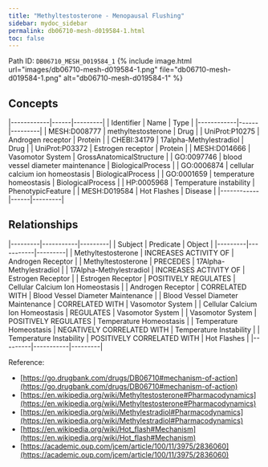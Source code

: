 ```yaml
---
title: "Methyltestosterone - Menopausal Flushing"
sidebar: mydoc_sidebar
permalink: db06710-mesh-d019584-1.html
toc: false 
---
```



Path ID: `DB06710_MESH_D019584_1`
{% include image.html url="images/db06710-mesh-d019584-1.png" file="db06710-mesh-d019584-1.png" alt="db06710-mesh-d019584-1" %}

## Concepts

|------------|------|---------|
| Identifier | Name | Type    |
|------------|------|---------|
| MESH:D008777 | methyltestosterone | Drug |
| UniProt:P10275 | Androgen receptor | Protein |
| CHEBI:34179 | 17alpha-Methylestradiol | Drug |
| UniProt:P03372 | Estrogen receptor | Protein |
| MESH:D014666 | Vasomotor System | GrossAnatomicalStructure |
| GO:0097746 | blood vessel diameter maintenance | BiologicalProcess |
| GO:0006874 | cellular calcium ion homeostasis | BiologicalProcess |
| GO:0001659 | temperature homeostasis | BiologicalProcess |
| HP:0005968 | Temperature instability | PhenotypicFeature |
| MESH:D019584 | Hot Flashes | Disease |
|------------|------|---------|

## Relationships

|---------|-----------|---------|
| Subject | Predicate | Object  |
|---------|-----------|---------|
| Methyltestosterone | INCREASES ACTIVITY OF | Androgen Receptor |
| Methyltestosterone | PRECEDES | 17Alpha-Methylestradiol |
| 17Alpha-Methylestradiol | INCREASES ACTIVITY OF | Estrogen Receptor |
| Estrogen Receptor | POSITIVELY REGULATES | Cellular Calcium Ion Homeostasis |
| Androgen Receptor | CORRELATED WITH | Blood Vessel Diameter Maintenance |
| Blood Vessel Diameter Maintenance | CORRELATED WITH | Vasomotor System |
| Cellular Calcium Ion Homeostasis | REGULATES | Vasomotor System |
| Vasomotor System | POSITIVELY REGULATES | Temperature Homeostasis |
| Temperature Homeostasis | NEGATIVELY CORRELATED WITH | Temperature Instability |
| Temperature Instability | POSITIVELY CORRELATED WITH | Hot Flashes |
|---------|-----------|---------|

Reference: 
  - [https://go.drugbank.com/drugs/DB06710#mechanism-of-action](https://go.drugbank.com/drugs/DB06710#mechanism-of-action)
  - [https://en.wikipedia.org/wiki/Methyltestosterone#Pharmacodynamics](https://en.wikipedia.org/wiki/Methyltestosterone#Pharmacodynamics)
  - [https://en.wikipedia.org/wiki/Methylestradiol#Pharmacodynamics](https://en.wikipedia.org/wiki/Methylestradiol#Pharmacodynamics)
  - [https://en.wikipedia.org/wiki/Hot_flash#Mechanism](https://en.wikipedia.org/wiki/Hot_flash#Mechanism)
  - [https://academic.oup.com/jcem/article/100/11/3975/2836060](https://academic.oup.com/jcem/article/100/11/3975/2836060)
